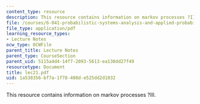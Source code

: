 ```yaml
---
content_type: resource
description: This resource contains information on markov processes ?III.
file: /courses/6-041-probabilistic-systems-analysis-and-applied-probability-spring-2006/1a538356bf7a1f78408de525dd2d1032_lec21.pdf
file_type: application/pdf
learning_resource_types:
- Lecture Notes
ocw_type: OCWFile
parent_title: Lecture Notes
parent_type: CourseSection
parent_uid: 5115a4d4-14f7-2093-5613-ea130dd27f49
resourcetype: Document
title: lec21.pdf
uid: 1a538356-bf7a-1f78-408d-e525dd2d1032
---
```

This resource contains information on markov processes ?III.


